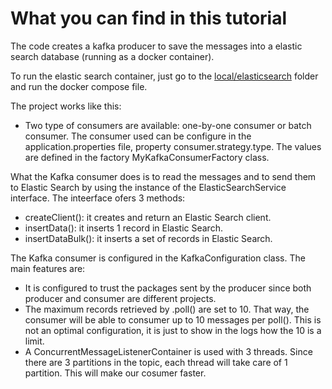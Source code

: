 # What you can find in this tutorial  
The code creates a kafka producer to save the messages into a elastic search database (running as a docker container).

To run the elastic search container, just go to the [local/elasticsearch](https://github.com/ManuMyGit/CodingTutorials/tree/main/microservices/eventdriven/kafka/local/elasticsearch) folder and run the docker compose file.

The project works like this:
- Two type of consumers are available: one-by-one consumer or batch consumer. The consumer used can be configure in the application.properties file, property consumer.strategy.type. The values are defined in the factory MyKafkaConsumerFactory class.

What the Kafka consumer does is to read the messages and to send them to Elastic Search by using the instance of the ElasticSearchService interface. The inteerface ofers 3 methods:
- createClient(): it creates and return an Elastic Search client.
- insertData(): it inserts 1 record in Elastic Search.
- insertDataBulk(): it inserts a set of records in Elastic Search.

The Kafka consumer is configured in the KafkaConfiguration class. The main features are:
- It is configured to trust the packages sent by the producer since both producer and consumer are different projects.
- The maximum records retrieved by .poll() are set to 10. That way, the consumer will be able to consumer up to 10 messages per poll(). This is not an optimal configuration, it is just to show in the logs how the 10 is a limit.
- A ConcurrentMessageListenerContainer is used with 3 threads. Since there are 3 partitions in the topic, each thread will take care of 1 partition. This will make our cosumer faster.
